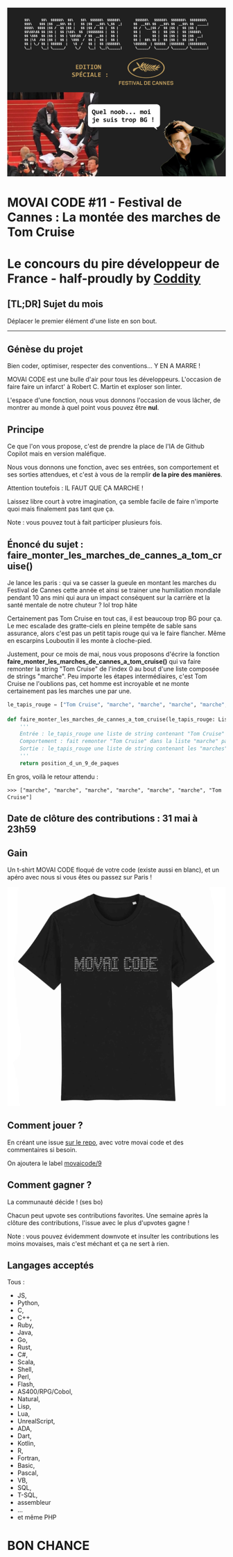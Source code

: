 ![](./movaicode-0522.png)

# MOVAI CODE #11 - Festival de Cannes : La montée des marches de Tom Cruise 
# Le concours du pire développeur de France - half-proudly by [Coddity](https://www.coddity.com/)

## [TL;DR] Sujet du mois

Déplacer le premier élément d'une liste en son bout.

_______________
## Génèse du projet

Bien coder, optimiser, respecter des conventions... Y EN A MARRE ! 

MOVAI CODE est une bulle d'air pour tous les développeurs. L'occasion de faire faire un infarct' à Robert C. Martin et exploser son linter.

L'espace d'une fonction, nous vous donnons l'occasion de vous lâcher, de montrer au monde à quel point vous pouvez être **nul**. 

## Principe

Ce que l'on vous propose, c'est de prendre la place de l'IA de Github Copilot mais en version maléfique.

Nous vous donnons une fonction, avec ses entrées, son comportement et ses sorties attendues, et c'est à vous de la remplir **de la pire des manières**. 

Attention toutefois : IL FAUT QUE ÇA MARCHE !

Laissez libre court à votre imagination, ça semble facile de faire n'importe quoi mais finalement pas tant que ça.

Note : vous pouvez tout à fait participer plusieurs fois.

## Énoncé du sujet : faire_monter_les_marches_de_cannes_a_tom_cruise()

Je lance les paris : qui va se casser la gueule en montant les marches du Festival de Cannes cette année et ainsi se trainer une humiliation mondiale pendant 10 ans mini qui aura un impact conséquent sur la carrière et la santé mentale de notre chuteur ? lol trop hâte

Certainement pas Tom Cruise en tout cas, il est beaucoup trop BG pour ça. Le mec escalade des gratte-ciels en pleine tempête de sable sans assurance, alors c'est pas un petit tapis rouge qui va le faire flancher. Même en escarpins Louboutin il les monte à cloche-pied.

Justement, pour ce mois de mai, nous vous proposons d'écrire la fonction **faire_monter_les_marches_de_cannes_a_tom_cruise()** qui va faire remonter la string "Tom Cruise" de l'index 0 au bout d'une liste composée de strings "marche". Peu importe les étapes intermédiaires, c'est Tom Cruise ne l'oublions pas, cet homme est incroyable et ne monte certainement pas les marches une par une.

```python
le_tapis_rouge = ["Tom Cruise", "marche", "marche", "marche", "marche", "marche", "marche"]

def faire_monter_les_marches_de_cannes_a_tom_cruise(le_tapis_rouge: List[str]) -> List[str]:
    '''
    Entrée : le_tapis_rouge une liste de string contenant "Tom Cruise" et des "marches" à monter
    Comportement : fait remonter "Tom Cruise" dans la liste "marche" par "marche"
    Sortie : le_tapis_rouge une liste de string contenant les "marches" et "Tom Cruise"
    '''
    return position_d_un_9_de_paques
```

En gros, voilà le retour attendu :

```
>>> ["marche", "marche", "marche", "marche", "marche", "marche", "Tom Cruise"]
```

## Date de clôture des contributions : 31 mai à 23h59

## Gain

Un t-shirt MOVAI CODE floqué de votre code (existe aussi en blanc), et un apéro avec nous si vous êtes ou passez sur Paris !

![](./tshirt-movaicode.png)


## Comment jouer ? 

En créant une issue [sur le repo](https://github.com/CoddityTeam/movaicode/issues), avec votre movai code et des commentaires si besoin.

On ajoutera le label [movaicode/9](https://github.com/CoddityTeam/movaicode/labels/movaicode%2F10)


## Comment gagner ?

La communauté décide ! (ses bo)

Chacun peut upvote ses contributions favorites. Une semaine après la clôture des contributions, l'issue avec le plus d'upvotes gagne ! 

Note : vous pouvez évidemment downvote et insulter les contributions les moins movaises, mais c'est méchant et ça ne sert à rien.


## Langages acceptés

Tous :
 - JS,
 - Python,
 - C,
 - C++,
 - Ruby,
 - Java,
 - Go,
 - Rust,
 - C#,
 - Scala,
 - Shell,
 - Perl,
 - Flash,
 - AS400/RPG/Cobol,
 - Natural,
 - Lisp,
 - Lua,
 - UnrealScript,
 - ADA,
 - Dart,
 - Kotlin,
 - R,
 - Fortran,
 - Basic,
 - Pascal,
 - VB,
 - SQL,
 - T-SQL,
 - assembleur
 - ...
 - et même PHP


# BON CHANCE
